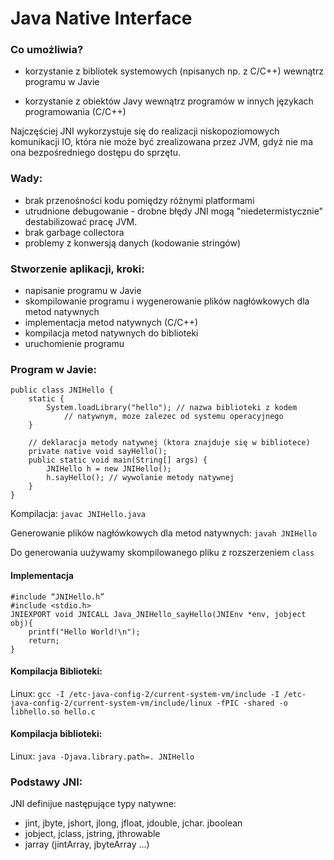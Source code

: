 # Java Native Interface

### Co umożliwia?

- korzystanie z bibliotek systemowych (npisanych np. z C/C++) wewnątrz programu w Javie </br>

- korzystanie z obiektów Javy wewnątrz programów w innych językach programowania (C/C++)

Najczęściej JNI wykorzystuje się do realizacji niskopoziomowych komunikacji IO, która nie może być zrealizowana przez JVM, gdyż nie ma ona bezpośredniego dostępu do sprzętu.

### Wady:

- brak przenośności kodu pomiędzy różnymi platformami
- utrudnione debugowanie - drobne błędy JNI mogą "niedetermistycznie" destabilizować pracę JVM.
- brak garbage collectora
- problemy z konwersją danych (kodowanie stringów)

### Stworzenie aplikacji, kroki:

- napisanie programu w Javie 
- skompilowanie programu i wygenerowanie plików nagłówkowych dla metod natywnych
- implementacja metod natywnych (C/C++)
- kompilacja metod natywnych do biblioteki
- uruchomienie programu

### Program w Javie:

```
public class JNIHello {
    static {
        System.loadLibrary("hello"); // nazwa biblioteki z kodem
            // natywnym, moze zalezec od systemu operacyjnego
    }

    // deklaracja metody natywnej (ktora znajduje się w bibliotece)
    private native void sayHello();
    public static void main(String[] args) {
        JNIHello h = new JNIHello();
        h.sayHello(); // wywolanie metody natywnej
    }
}
```

Kompilacja: `javac JNIHello.java`

Generowanie plików nagłówkowych dla metod natywnych: `javah JNIHello`

Do generowania uużywamy skompilowanego pliku z rozszerzeniem `class`

#### Implementacja
```
#include “JNIHello.h”
#include <stdio.h>
JNIEXPORT void JNICALL Java_JNIHello_sayHello(JNIEnv *env, jobject obj){
    printf("Hello World!\n");
    return;
}
```
#### Kompilacja Biblioteki: 

Linux: ```gcc -I /etc-java-config-2/current-system-vm/include
-I /etc-java-config-2/current-system-vm/include/linux -fPIC
-shared -o libhello.so hello.c```

#### Kompilacja biblioteki:
Linux: ```java -Djava.library.path=. JNIHello```

### Podstawy JNI:

JNI definijue następujące typy natywne:

- jint, jbyte, jshort, jlong, jfloat, jdouble, jchar. jboolean
- jobject, jclass, jstring, jthrowable
- jarray (jintArray, jbyteArray ...)


